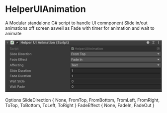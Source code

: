 # HelperUIAnimation
A Modular standalone C# script to handle UI comnponent Slide in/out animations off screen aswell as Fade with  timer for animation and wait to animate

![Preview](https://github.com/tiagoserrastudios/HelperUIAnimation/blob/main/HelperUIAnimation_InspectorPreview.png?raw=true)

Options
  SlideDirection { None, FromTop, FromBottom, FromLeft, FromRight, ToTop, ToBottom, ToLeft, ToRight }
  FadeEffect { None, FadeIn, FadeOut }


